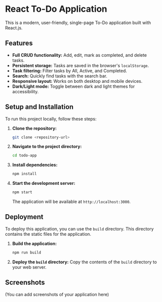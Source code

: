 # React To-Do Application

This is a modern, user-friendly, single-page To-Do application built with React.js.

## Features

- **Full CRUD functionality:** Add, edit, mark as completed, and delete tasks.
- **Persistent storage:** Tasks are saved in the browser's `localStorage`.
- **Task filtering:** Filter tasks by All, Active, and Completed.
- **Search:** Quickly find tasks with the search bar.
- **Responsive layout:** Works on both desktop and mobile devices.
- **Dark/Light mode:** Toggle between dark and light themes for accessibility.

## Setup and Installation

To run this project locally, follow these steps:

1. **Clone the repository:**
   ```sh
   git clone <repository-url>
   ```

2. **Navigate to the project directory:**
   ```sh
   cd todo-app
   ```

3. **Install dependencies:**
   ```sh
   npm install
   ```

4. **Start the development server:**
   ```sh
   npm start
   ```

   The application will be available at `http://localhost:3000`.

## Deployment

To deploy this application, you can use the `build` directory. This directory contains the static files for the application.

1. **Build the application:**
   ```sh
   npm run build
   ```

2. **Deploy the `build` directory:**
   Copy the contents of the `build` directory to your web server.

## Screenshots

(You can add screenshots of your application here)